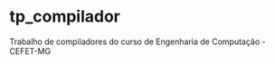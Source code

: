 tp_compilador
=============

Trabalho de compiladores do curso de Engenharia de Computação - CEFET-MG
